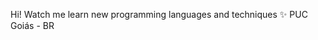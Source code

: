 Hi!
Watch me learn new programming languages and techniques ✨
PUC Goiás - BR

<!---
vitcm/vitcm is a ✨ special ✨ repository because its `README.md` (this file) appears on your GitHub profile.
You can click the Preview link to take a look at your changes.
--->
